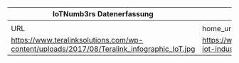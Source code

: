 |IoTNumb3rs Datenerfassung|||||||||||
| ---- | ---- | ---- | ---- | ---- | ---- | ---- | ---- | ---- | ---- | ---- |
||||||||||||
|URL|home_url|filename|device_class|device_count|market_class|market_volume|prognosis_year|publication_year|authorship_class|Dropbox folder|
|https://www.teralinksolutions.com/wp-content/uploads/2017/08/Teralink_infographic_IoT.jpg|https://www.teralinksolutions.com/infographic-iot-industrial-internet-bigger-todays-china/|file3_Teralink_infographic_IoT.jpg|||invest.|1.7E+12|2020|2017||JinlinHolic/20181126-0000|
